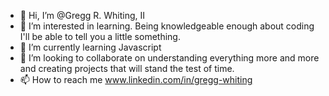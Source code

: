 - 👋 Hi, I’m @Gregg R. Whiting, II
- 👀 I’m interested in learning. Being knowledgeable enough about coding I'll be able to tell you a little something.
- 🌱 I’m currently learning Javascript
- 💞️ I’m looking to collaborate on understanding everything more and more and creating projects that will stand the test of time.
- 📫 How to reach me www.linkedin.com/in/gregg-whiting

<!---
kcam300/kcam300 is a ✨ special ✨ repository because its `README.md` (this file) appears on your GitHub profile.
You can click the Preview link to take a look at your changes.
--->
